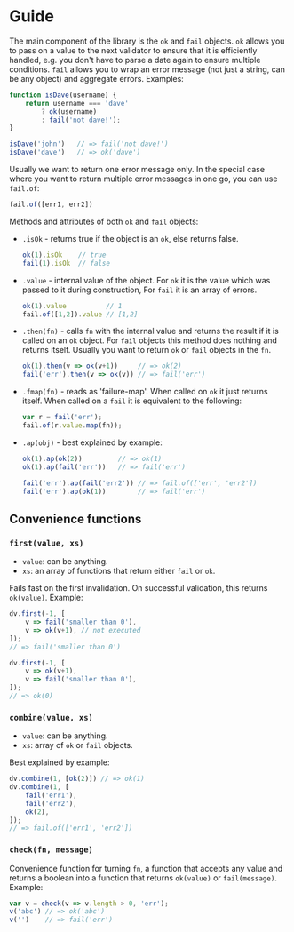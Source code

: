 # Guide

The main component of the library is the `ok` and `fail` objects.
`ok` allows you to pass on a value to the next validator to ensure
that it is efficiently handled, e.g. you don't have to parse a date
again to ensure multiple conditions. `fail` allows you to wrap an
error message (not just a string, can be any object) and aggregate
errors. Examples:

```js
function isDave(username) {
    return username === 'dave'
        ? ok(username)
        : fail('not dave!');
}

isDave('john')   // => fail('not dave!')
isDave('dave')   // => ok('dave')
```

Usually we want to return one error message only. In the special
case where you want to return multiple error messages in one go,
you can use `fail.of`:

```js
fail.of([err1, err2])
```

Methods and attributes of both `ok` and `fail` objects:

 - `.isOk` - returns true if the object is an `ok`, else returns false.

    ```js
    ok(1).isOk    // true
    fail(1).isOk  // false
    ```

 - `.value` - internal value of the object. For `ok` it is the value which
 was passed to it during construction, For `fail` it is an array of errors.

    ```js
    ok(1).value          // 1
    fail.of([1,2]).value // [1,2]
    ```

 - `.then(fn)` - calls `fn` with the internal value and returns the result
 if it is called on an `ok` object. For `fail` objects this method does
 nothing and returns itself. Usually you want to return `ok` or `fail`
 objects in the `fn`.

    ```js
    ok(1).then(v => ok(v+1))     // => ok(2)
    fail('err').then(v => ok(v)) // => fail('err')
    ```

 - `.fmap(fn)` - reads as 'failure-map'. When called on `ok` it just
 returns itself. When called on a `fail` it is equivalent to the following:

    ```js
    var r = fail('err');
    fail.of(r.value.map(fn));
    ```

 - `.ap(obj)` - best explained by example:

    ```js
    ok(1).ap(ok(2))         // => ok(1)
    ok(1).ap(fail('err'))   // => fail('err')

    fail('err').ap(fail('err2')) // => fail.of(['err', 'err2'])
    fail('err').ap(ok(1))        // => fail('err')
    ```

## Convenience functions

### `first(value, xs)`

 - `value`: can be anything.
 - `xs`: an array of functions that return either `fail` or `ok`.

Fails fast on the first invalidation. On successful validation, this
returns `ok(value)`. Example:

```js
dv.first(-1, [
    v => fail('smaller than 0'),
    v => ok(v+1), // not executed
]);
// => fail('smaller than 0')

dv.first(-1, [
    v => ok(v+1),
    v => fail('smaller than 0'),
]);
// => ok(0)
```


### `combine(value, xs)`

 - `value`: can be anything.
 - `xs`: array of `ok` or `fail` objects.

Best explained by example:

```js
dv.combine(1, [ok(2)]) // => ok(1)
dv.combine(1, [
    fail('err1'),
    fail('err2'),
    ok(2),
]);
// => fail.of(['err1', 'err2'])
```

### `check(fn, message)`

Convenience function for turning `fn`, a function that accepts any
value and returns a boolean into a function that returns `ok(value)`
or `fail(message)`. Example:

```js
var v = check(v => v.length > 0, 'err');
v('abc') // => ok('abc')
v('')    // => fail('err')
```
